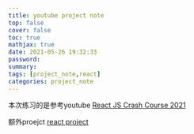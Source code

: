 ```yaml
---
title: youtube project note
top: false
cover: false
toc: true
mathjax: true
date: 2021-05-26 19:32:33
password:
summary:
tags: [project_note,react]
categories: project_note
---
```


本次练习的是参考youtube [React JS Crash Course 2021](https://www.youtube.com/watch?v=w7ejDZ8SWv8)

额外proejct [react project](https://www.youtube.com/watch?v=a_7Z7C_JCyo)

